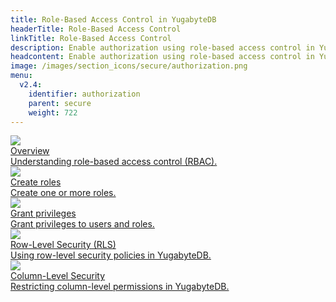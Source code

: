 ```yaml
---
title: Role-Based Access Control in YugabyteDB
headerTitle: Role-Based Access Control
linkTitle: Role-Based Access Control
description: Enable authorization using role-based access control in YugabyteDB.
headcontent: Enable authorization using role-based access control in YugabyteDB.
image: /images/section_icons/secure/authorization.png
menu:
  v2.4:
    identifier: authorization
    parent: secure
    weight: 722
---
```


<div class="row">
  <div class="col-12 col-md-6 col-lg-12 col-xl-6">
    <a class="section-link icon-offset" href="rbac-model/">
      <div class="head">
        <img class="icon" src="/images/section_icons/secure/rbac-model.png" aria-hidden="true" />
        <div class="title">Overview</div>
      </div>
      <div class="body">
          Understanding role-based access control (RBAC).
      </div>
    </a>
  </div>
  <div class="col-12 col-md-6 col-lg-12 col-xl-6">
    <a class="section-link icon-offset" href="create-roles/">
      <div class="head">
        <img class="icon" src="/images/section_icons/secure/create-roles.png" aria-hidden="true" />
        <div class="title">Create roles</div>
      </div>
      <div class="body">
          Create one or more roles.
      </div>
    </a>
  </div>
  <div class="col-12 col-md-6 col-lg-12 col-xl-6">
    <a class="section-link icon-offset" href="ysql-grant-permissions">
      <div class="head">
        <img class="icon" src="/images/section_icons/secure/grant-permissions.png" aria-hidden="true" />
        <div class="title">Grant privileges</div>
      </div>
      <div class="body">
          Grant privileges to users and roles.
      </div>
    </a>
  </div>
  <div class="col-12 col-md-6 col-lg-12 col-xl-6">
    <a class="section-link icon-offset" href="row-level-security">
      <div class="head">
        <img class="icon" src="/images/section_icons/secure/grant-permissions.png" aria-hidden="true" />
        <div class="title">Row-Level Security (RLS)</div>
      </div>
      <div class="body">
          Using row-level security policies in YugabyteDB.
      </div>
    </a>
  </div>
  <div class="col-12 col-md-6 col-lg-12 col-xl-6">
    <a class="section-link icon-offset" href="column-level-security">
      <div class="head">
        <img class="icon" src="/images/section_icons/secure/grant-permissions.png" aria-hidden="true" />
        <div class="title">Column-Level Security</div>
      </div>
      <div class="body">
          Restricting column-level permissions in YugabyteDB.
      </div>
    </a>
  </div>
</div>
